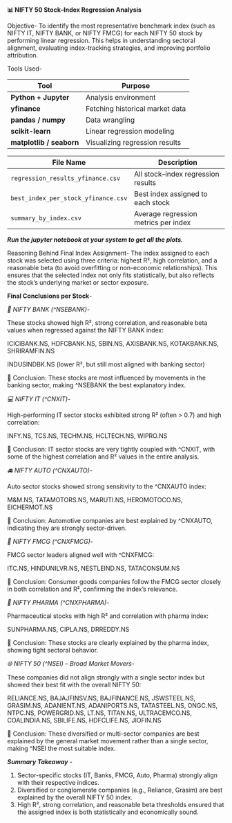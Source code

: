 **📊 NIFTY 50 Stock–Index Regression Analysis**

Objective-
To identify the most representative benchmark index (such as NIFTY IT, NIFTY BANK, or NIFTY FMCG) for each NIFTY 50 stock by performing linear regression. This helps in understanding sectoral alignment, evaluating index-tracking strategies, and improving portfolio attribution.

Tools Used-


| Tool                     | Purpose                         |
| ------------------------ | ------------------------------- |
| **Python + Jupyter**     | Analysis environment            |
| **yfinance**             | Fetching historical market data |
| **pandas / numpy**       | Data wrangling                  |
| **scikit-learn**         | Linear regression modeling      |
| **matplotlib / seaborn** | Visualizing regression results  |


| File Name                           | Description                          |
| ----------------------------------- | ------------------------------------ |
| `regression_results_yfinance.csv`   | All stock–index regression results   |
| `best_index_per_stock_yfinance.csv` | Best index assigned to each stock    |
| `summary_by_index.csv`              | Average regression metrics per index |


_**Run the jupyter notebook at your system to get all the plots.**_


Reasoning Behind Final Index Assignment-
The index assigned to each stock was selected using three criteria: highest R², high correlation, and a reasonable beta (to avoid overfitting or non-economic relationships). This ensures that the selected index not only fits statistically, but also reflects the stock’s underlying market or sector exposure.

**Final Conclusions per Stock**-

_🏦 NIFTY BANK (^NSEBANK)_-

These stocks showed high R², strong correlation, and reasonable beta values when regressed against the NIFTY BANK index:

ICICIBANK.NS, HDFCBANK.NS, SBIN.NS, AXISBANK.NS, KOTAKBANK.NS, SHRIRAMFIN.NS

INDUSINDBK.NS (lower R², but still most aligned with banking sector)

📌 Conclusion: These stocks are most influenced by movements in the banking sector, making ^NSEBANK the best explanatory index.

_💻 NIFTY IT (^CNXIT)_-

High-performing IT sector stocks exhibited strong R² (often > 0.7) and high correlation:

INFY.NS, TCS.NS, TECHM.NS, HCLTECH.NS, WIPRO.NS

📌 Conclusion: IT sector stocks are very tightly coupled with ^CNXIT, with some of the highest correlation and R² values in the entire analysis.

_🚘 NIFTY AUTO (^CNXAUTO)_-

Auto sector stocks showed strong sensitivity to the ^CNXAUTO index:

M&M.NS, TATAMOTORS.NS, MARUTI.NS, HEROMOTOCO.NS, EICHERMOT.NS

📌 Conclusion: Automotive companies are best explained by ^CNXAUTO, indicating they are strongly sector-driven.

_🧴 NIFTY FMCG (^CNXFMCG)_-

FMCG sector leaders aligned well with ^CNXFMCG:

ITC.NS, HINDUNILVR.NS, NESTLEIND.NS, TATACONSUM.NS

📌 Conclusion: Consumer goods companies follow the FMCG sector closely in both correlation and R², confirming the index’s relevance.

_💊 NIFTY PHARMA (^CNXPHARMA)_- 

Pharmaceutical stocks with high R² and correlation with pharma index:

SUNPHARMA.NS, CIPLA.NS, DRREDDY.NS

📌 Conclusion: These stocks are clearly explained by the pharma index, showing tight sectoral behavior.

_🌐 NIFTY 50 (^NSEI) – Broad Market Movers_-

These companies did not align strongly with a single sector index but showed their best fit with the overall NIFTY 50:

RELIANCE.NS, BAJAJFINSV.NS, BAJFINANCE.NS, JSWSTEEL.NS, GRASIM.NS, ADANIENT.NS, ADANIPORTS.NS, TATASTEEL.NS, ONGC.NS, NTPC.NS, POWERGRID.NS, LT.NS, TITAN.NS, ULTRACEMCO.NS, COALINDIA.NS, SBILIFE.NS, HDFCLIFE.NS, JIOFIN.NS

📌 Conclusion: These diversified or multi-sector companies are best explained by the general market movement rather than a single sector, making ^NSEI the most suitable index.

_**Summary Takeaway**_ - 

1) Sector-specific stocks (IT, Banks, FMCG, Auto, Pharma) strongly align with their respective indices.
2) Diversified or conglomerate companies (e.g., Reliance, Grasim) are best explained by the overall NIFTY 50 index.
3) High R², strong correlation, and reasonable beta thresholds ensured that the assigned index is both statistically and economically sound.

